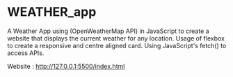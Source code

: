 # WEATHER_app
A Weather App using (OpenWeatherMap API) in JavaScript to create a website that displays the current weather for any location. Usage of flexbox to create a responsive and centre aligned card. Using JavaScript's fetch() to access APIs.

Website : http://127.0.0.1:5500/index.html
